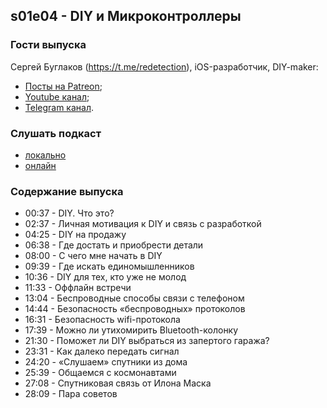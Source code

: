 s01e04 - DIY и Микроконтроллеры
-------------------------------

### Гости выпуска

Сергей Буглаков (https://t.me/redetection), iOS-разработчик, DIY-maker:
- [Посты на Patreon](https://www.patreon.com/ReDetection/posts);
- [Youtube канал](https://www.youtube.com/channel/UCeXAg7adVy-8aaFnC47ODPQ);
- [Telegram канал](https://t.me/ReDetectionMakes).


### Слушать подкаст

* [локально](./ufostation-s01e04.mp3)
* [онлайн](https://anchor.fm/ufostation/episodes/s01e04---DIY-e171ijb)


### Содержание выпуска

- 00:37 - DIY. Что это? 
- 02:37 - Личная мотивация к DIY и связь с разработкой
- 04:25 - DIY на продажу
- 06:38 - Где достать и приобрести детали
- 08:00 - С чего мне начать в DIY
- 09:39 - Где искать единомышленников
- 10:36 - DIY для тех, кто уже не молод
- 11:33 - Оффлайн встречи
- 13:04 - Беспроводные способы связи с телефоном
- 14:44 - Безопасность «беспроводных» протоколов
- 16:31 - Безопасность wifi-протокола
- 17:39 - Можно ли утихомирить Bluetooth-колонку
- 21:30 - Поможет ли DIY выбраться из запертого гаража?
- 23:31 - Как далеко передать сигнал
- 24:20 - «Слушаем» спутники из дома
- 25:39 - Общаемся с космонавтами
- 27:08 - Спутниковая связь от Илона Маска
- 28:09 - Пара советов
